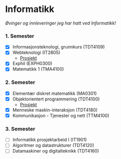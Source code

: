 # Informatikk

_Øvinger og innleveringer jeg har hatt ved Informatikk!_

### 1. Semester

- [x] Informasjonsteknologi, grunnkurs (TDT4109)
- [x] Webteknologi (IT2805)
  - [Prosjekt](https://github.com/MartinSkatvedt/IT2805-Project)
- [x] Exphil (EXPH0300)
- [x] Matematikk 1 (TMA4100)

### 2. Semester

- [x] Elementær diskret matematikk (MA0301)
- [x] Objektorientert programmering (TDT4100)
  - [Prosjekt](https://github.com/MartinSkatvedt/TDT4100-Project)
- [x] Menneske maskin-interaksjon (TDT4180)
- [x] Kommunikasjon - Tjenester og nett (TTM4100)

### 3. Semester

- [ ] Informatikk prosjektarbeid I (IT1901)
- [ ] Algoritmer og datastrukturer (TDT4120)
- [ ] Datamaskiner og digitalteknikk (TDT4160)

